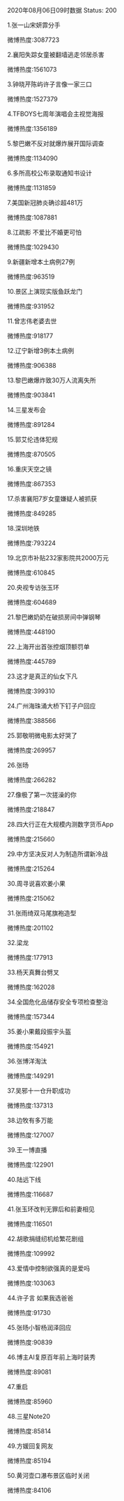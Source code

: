 2020年08月06日09时数据
Status: 200

1.张一山宋妍霏分手

微博热度:3087723

2.襄阳失踪女童被翻墙逃走邻居杀害

微博热度:1561073

3.钟晓芹陈屿许子言像一家三口

微博热度:1527379

4.TFBOYS七周年演唱会主视觉海报

微博热度:1356189

5.黎巴嫩不反对就爆炸展开国际调查

微博热度:1134090

6.多所高校公布录取通知书设计

微博热度:1131859

7.美国新冠肺炎确诊超481万

微博热度:1087881

8.江疏影 不爱比不婚更可怕

微博热度:1029430

9.新疆新增本土病例27例

微博热度:963519

10.景区上演现实版鱼跃龙门

微博热度:931952

11.曾志伟老婆去世

微博热度:918177

12.辽宁新增3例本土病例

微博热度:906388

13.黎巴嫩爆炸致30万人流离失所

微博热度:903841

14.三星发布会

微博热度:891284

15.郭艾伦违体犯规

微博热度:870505

16.重庆天空之镜

微博热度:867353

17.杀害襄阳7岁女童嫌疑人被抓获

微博热度:849285

18.深圳地铁

微博热度:793224

19.北京市补贴232家影院共2000万元

微博热度:610845

20.央视专访张玉环

微博热度:604689

21.黎巴嫩奶奶在破损房间中弹钢琴

微博热度:448190

22.上海开出首张控烟顶额罚单

微博热度:445789

23.这才是真正的仙女下凡

微博热度:399310

24.广州海珠涌大桥下钉子户回应

微博热度:388566

25.郭敬明微电影太好哭了

微博热度:269957

26.张旸

微博热度:266282

27.像极了第一次搓澡的你

微博热度:218847

28.四大行正在大规模内测数字货币App

微博热度:215660

29.中方坚决反对人为制造所谓新冷战

微博热度:215264

30.周寻说喜欢姜小果

微博热度:215062

31.张雨绮双马尾旗袍造型

微博热度:201102

32.梁龙

微博热度:177913

33.杨天真舞台劈叉

微博热度:162028

34.全国危化品储存安全专项检查整治

微博热度:157344

35.姜小果戴段振宇头盔

微博热度:154921

36.张博洋淘汰

微博热度:149291

37.吴邪十一仓升职成功

微博热度:137313

38.边牧有多万能

微博热度:127007

39.王一博直播

微博热度:122901

40.陆远下线

微博热度:116687

41.张玉环改判无罪后和前妻相见

微博热度:116501

42.胡歌捐缝纫机给繁花剧组

微博热度:109992

43.爱情中控制欲强真的是爱吗

微博热度:103063

44.许子言 如果我选爸爸

微博热度:91730

45.张旸小智杨润泽回应

微博热度:90839

46.博主AI复原百年前上海时装秀

微博热度:89081

47.重启

微博热度:85960

48.三星Note20

微博热度:85814

49.方媛回复网友

微博热度:85194

50.黄河壶口瀑布景区临时关闭

微博热度:84106

